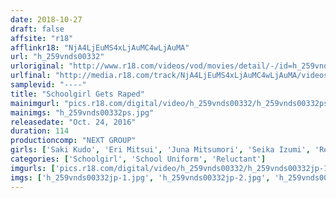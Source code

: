 ```yaml
---
date: 2018-10-27
draft: false
affsite: "r18"
afflinkr18: "NjA4LjEuMS4xLjAuMC4wLjAuMA"
url: "h_259vnds00332"
urloriginal: "http://www.r18.com/videos/vod/movies/detail/-/id=h_259vnds00332"
urlfinal: "http://media.r18.com/track/NjA4LjEuMS4xLjAuMC4wLjAuMA/videos/vod/movies/detail/-/id=h_259vnds00332"
samplevid: "----"
title: "Schoolgirl Gets Raped"
mainimgurl: "pics.r18.com/digital/video/h_259vnds00332/h_259vnds00332ps.jpg"
mainimgs: "h_259vnds00332ps.jpg"
releasedate: "Oct. 24, 2016"
duration: 114
productioncomp: "NEXT GROUP"
girls: ['Saki Kudo', 'Eri Mitsui', 'Juna Mitsumori', 'Seika Izumi', 'Rei Himijima', 'Aki Sawamiya', 'Eri Hayasaka']
categories: ['Schoolgirl', 'School Uniform', 'Reluctant']
imgurls: ['pics.r18.com/digital/video/h_259vnds00332/h_259vnds00332jp-1.jpg', 'pics.r18.com/digital/video/h_259vnds00332/h_259vnds00332jp-2.jpg', 'pics.r18.com/digital/video/h_259vnds00332/h_259vnds00332jp-3.jpg', 'pics.r18.com/digital/video/h_259vnds00332/h_259vnds00332jp-4.jpg', 'pics.r18.com/digital/video/h_259vnds00332/h_259vnds00332jp-5.jpg', 'pics.r18.com/digital/video/h_259vnds00332/h_259vnds00332jp-6.jpg', 'pics.r18.com/digital/video/h_259vnds00332/h_259vnds00332jp-7.jpg', 'pics.r18.com/digital/video/h_259vnds00332/h_259vnds00332jp-8.jpg', 'pics.r18.com/digital/video/h_259vnds00332/h_259vnds00332jp-9.jpg', 'pics.r18.com/digital/video/h_259vnds00332/h_259vnds00332jp-10.jpg', 'pics.r18.com/digital/video/h_259vnds00332/h_259vnds00332jp-11.jpg', 'pics.r18.com/digital/video/h_259vnds00332/h_259vnds00332jp-12.jpg', 'pics.r18.com/digital/video/h_259vnds00332/h_259vnds00332jp-13.jpg', 'pics.r18.com/digital/video/h_259vnds00332/h_259vnds00332jp-14.jpg', 'pics.r18.com/digital/video/h_259vnds00332/h_259vnds00332jp-15.jpg', 'pics.r18.com/digital/video/h_259vnds00332/h_259vnds00332jp-16.jpg', 'pics.r18.com/digital/video/h_259vnds00332/h_259vnds00332jp-17.jpg', 'pics.r18.com/digital/video/h_259vnds00332/h_259vnds00332jp-18.jpg', 'pics.r18.com/digital/video/h_259vnds00332/h_259vnds00332jp-19.jpg', 'pics.r18.com/digital/video/h_259vnds00332/h_259vnds00332jp-20.jpg']
imgs: ['h_259vnds00332jp-1.jpg', 'h_259vnds00332jp-2.jpg', 'h_259vnds00332jp-3.jpg', 'h_259vnds00332jp-4.jpg', 'h_259vnds00332jp-5.jpg', 'h_259vnds00332jp-6.jpg', 'h_259vnds00332jp-7.jpg', 'h_259vnds00332jp-8.jpg', 'h_259vnds00332jp-9.jpg', 'h_259vnds00332jp-10.jpg', 'h_259vnds00332jp-11.jpg', 'h_259vnds00332jp-12.jpg', 'h_259vnds00332jp-13.jpg', 'h_259vnds00332jp-14.jpg', 'h_259vnds00332jp-15.jpg', 'h_259vnds00332jp-16.jpg', 'h_259vnds00332jp-17.jpg', 'h_259vnds00332jp-18.jpg', 'h_259vnds00332jp-19.jpg', 'h_259vnds00332jp-20.jpg']
---
```

